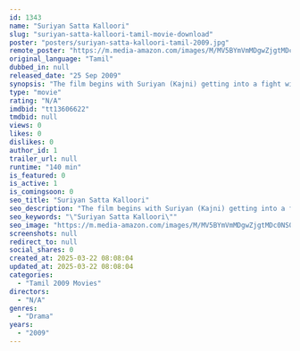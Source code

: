 ```yaml
---
id: 1343
name: "Suriyan Satta Kalloori"
slug: "suriyan-satta-kalloori-tamil-movie-download"
poster: "posters/suriyan-satta-kalloori-tamil-2009.jpg"
remote_poster: "https://m.media-amazon.com/images/M/MV5BYmVmMDgwZjgtMDc0NS00NzU1LThhMDItZGE0MDE2MWU2NTliXkEyXkFqcGdeQXVyMTEzNzg0Mjkx._V1_SX300.jpg"
original_language: "Tamil"
dubbed_in: null
released_date: "25 Sep 2009"
synopsis: "The film begins with Suriyan (Kajni) getting into a fight with another cellmate and he then remembers about his past. Suriyan was a model law college student and also the chairman of the student council, and everyone liked him in ..."
type: "movie"
rating: "N/A"
imdbid: "tt13606622"
tmdbid: null
views: 0
likes: 0
dislikes: 0
author_id: 1
trailer_url: null
runtime: "140 min"
is_featured: 0
is_active: 1
is_comingsoon: 0
seo_title: "Suriyan Satta Kalloori"
seo_description: "The film begins with Suriyan (Kajni) getting into a fight with another cellmate and he then remembers about his past. Suriyan was a model law college student and also the chairman of the student council, and everyone liked him in ..."
seo_keywords: "\"Suriyan Satta Kalloori\""
seo_image: "https://m.media-amazon.com/images/M/MV5BYmVmMDgwZjgtMDc0NS00NzU1LThhMDItZGE0MDE2MWU2NTliXkEyXkFqcGdeQXVyMTEzNzg0Mjkx._V1_SX300.jpg"
screenshots: null
redirect_to: null
social_shares: 0
created_at: 2025-03-22 08:08:04
updated_at: 2025-03-22 08:08:04
categories:
  - "Tamil 2009 Movies"
directors:
  - "N/A"
genres:
  - "Drama"
years:
  - "2009"
---
```

